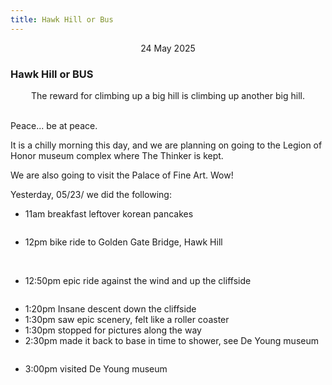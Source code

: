 ```yaml
---
title: Hawk Hill or Bus
---
```


<center>24 May 2025</center>

### Hawk Hill or BUS

<center>The reward for climbing up a big hill is climbing up another big hill.</center>

<br>

<img src="/images/sf0.webp" alt="">

Peace... be at peace. 

It is a chilly morning this day, and we are planning on going to the Legion of Honor museum complex where The Thinker is kept.

We are also going to visit the Palace of Fine Art. Wow!

Yesterday, 05/23/ we did the following:

- 11am breakfast leftover korean pancakes

<img src="/images/sf1.webp" alt="">


- 12pm bike ride to Golden Gate Bridge, Hawk Hill

<img src="/images/sf2.webp" alt="">
<img src="/images/sf3.webp" alt="">
<img src="/images/sf4.webp" alt="">
<img src="/images/sf5.webp" alt="">

- 12:50pm epic ride against the wind and up the cliffside
<img src="/images/sf7.webp" alt="">


- 1:20pm Insane descent down the cliffside
- 1:30pm saw epic scenery, felt like a roller coaster
- 1:30pm stopped for pictures along the way
- 2:30pm made it back to base in time to shower, see De Young museum
<img src="/images/sf10.webp" alt="">

- 3:00pm visited De Young museum

<img src="/images/sf11.webp" alt="">
